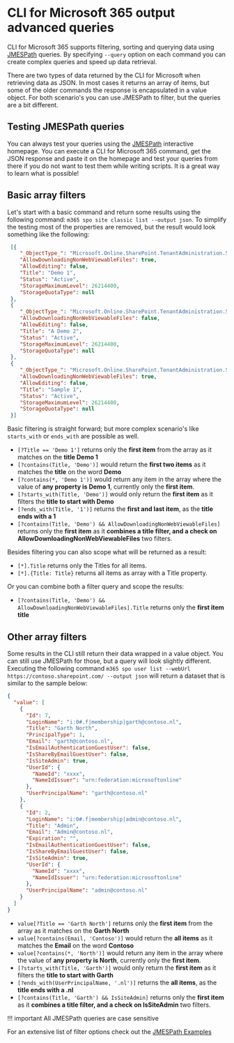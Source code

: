 # CLI for Microsoft 365 output advanced queries

CLI for Microsoft 365 supports filtering, sorting and querying data using [JMESPath](http://jmespath.org/) queries. By specifying `--query` option on each command you can create complex queries and speed up data retrieval.

There are two types of data returned by the CLI for Microsoft when retrieving data as JSON. In most cases it returns an array of items, but some of the older commands the response is encapsulated in a value object. For both scenario's you can use JMESPath to filter, but the queries are a bit different.

## Testing JMESPath queries

You can always test your queries using the [JMESPath](http://jmespath.org/) interactive homepage. You can execute a CLI for Microsoft 365 command, get the JSON response and paste it on the homepage and test your queries from there if you do not want to test them while writing scripts. It is a great way to learn what is possible!

## Basic array filters

Let's start with a basic command and return some results using the following command: `m365 spo site classic list --output json`. To simplify the testing most of the properties are removed, but the result would look something like the following:

```json
 [{
    "_ObjectType_": "Microsoft.Online.SharePoint.TenantAdministration.SiteProperties",
    "AllowDownloadingNonWebViewableFiles": true,
    "AllowEditing": false,
    "Title": "Demo 1",
    "Status": "Active",
    "StorageMaximumLevel": 26214400,
    "StorageQuotaType": null
 },
 {
    "_ObjectType_": "Microsoft.Online.SharePoint.TenantAdministration.SiteProperties",
    "AllowDownloadingNonWebViewableFiles": false,
    "AllowEditing": false,
    "Title": "A Demo 2",
    "Status": "Active",
    "StorageMaximumLevel": 26214400,
    "StorageQuotaType": null
 },
 {
    "_ObjectType_": "Microsoft.Online.SharePoint.TenantAdministration.SiteProperties",
    "AllowDownloadingNonWebViewableFiles": true,
    "AllowEditing": false,
    "Title": "Sample 1",
    "Status": "Active",
    "StorageMaximumLevel": 26214400,
    "StorageQuotaType": null
 }]
```

Basic filtering is straight forward; but more complex scenario's like `starts_with` or `ends_with` are possible as well.

- `[?Title == 'Demo 1']` returns only the **first item** from the array as it matches on the **title Demo 1**
- `[?contains(Title, 'Demo')]` would return the **first two items** as it matches the **title** on the word **Demo**
- `[?contains(*, 'Demo 1')]` would return any item in the array where the value of **any property is Demo 1**, currently only the **first item**.
- `[?starts_with(Title, 'Demo')]` would only return the **first item** as it filters the **title to start with Demo**
- `[?ends_with(Title, '1')]` returns the **first and last item**, as the **title ends with a 1**
- `[?contains(Title, 'Demo') && AllowDownloadingNonWebViewableFiles]` returns only the **first item** as it **combines a title filter, and a check on AllowDownloadingNonWebViewableFiles** two filters.

Besides filtering you can also scope what will be returned as a result:

- `[*].Title` returns only the Titles for all items.
- `[*].{Title: Title}` returns all items as array with a Title property.

Or you can combine both a filter query and scope the results:

- `[?contains(Title, 'Demo') && AllowDownloadingNonWebViewableFiles].Title`  returns only the **first item title**

## Other array filters

Some results in the CLI still return their data wrapped in a value object. You can still use JMESPath for those, but a query will look slightly different. Executing the following command `m365 spo user list --webUrl https://contoso.sharepoint.com/ --output json` will return a dataset that is similar to the sample below:

```json
{
  "value": [
    {
      "Id": 7,
      "LoginName": "i:0#.f|membership|garth@contoso.nl",
      "Title": "Garth North",
      "PrincipalType": 1,
      "Email": "garth@contoso.nl",
      "IsEmailAuthenticationGuestUser": false,
      "IsShareByEmailGuestUser": false,
      "IsSiteAdmin": true,
      "UserId": {
        "NameId": "xxxx",
        "NameIdIssuer": "urn:federation:microsoftonline"
      },
      "UserPrincipalName": "garth@contoso.nl"
    },
    {
      "Id": 2,
      "LoginName": "i:0#.f|membership|admin@contoso.nl",
      "Title": "Admin",
      "Email": "Admin@contoso.nl",
      "Expiration": "",
      "IsEmailAuthenticationGuestUser": false,
      "IsShareByEmailGuestUser": false,
      "IsSiteAdmin": true,
      "UserId": {
        "NameId": "xxxx",
        "NameIdIssuer": "urn:federation:microsoftonline"
      },
      "UserPrincipalName": "admin@contoso.nl"
    }
  ]
}
```

- `value[?Title == 'Garth North']` returns only the **first item** from the array as it matches on the **Garth North**
- `value[?contains(Email, 'Contoso')]` would return the **all items** as it matches the **Email** on the word **Contoso**
- `value[?contains(*, 'North')]` would return any item in the array where the value of **any property is North**, currently only the **first item**.
- `[?starts_with(Title, 'Garth')]` would only return the **first item** as it filters the **title to start with Garth**
- `[?ends_with(UserPrincipalName, '.nl')]` returns the **all items**, as the **title ends with a .nl**
- `[?contains(Title, 'Garth') && IsSiteAdmin]` returns only the **first item** as it **combines a title filter, and a check on IsSiteAdmin** two filters.

!!! important
    All JMESPath queries are case sensitive

For an extensive list of filter options check out the [JMESPath Examples](https://jmespath.org/examples.html)
